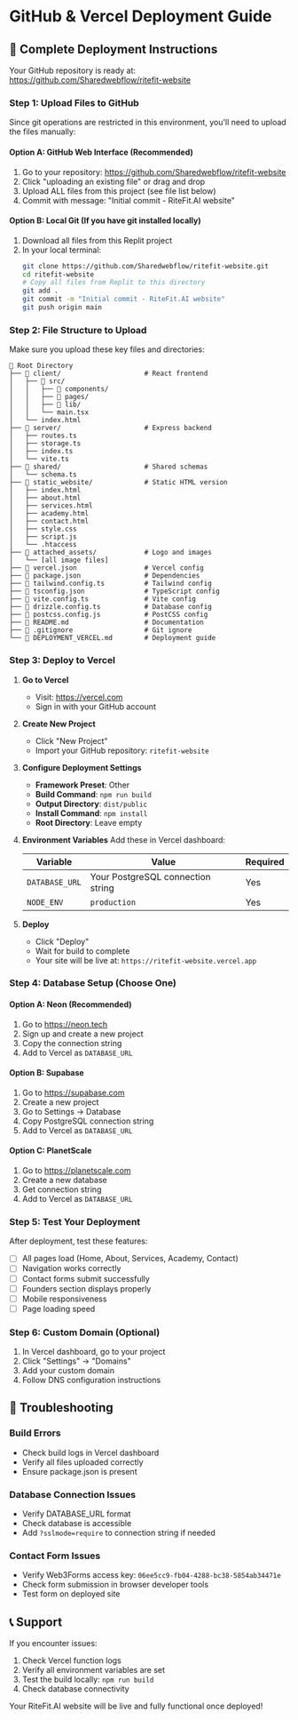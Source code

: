 # GitHub & Vercel Deployment Guide

## 🚀 Complete Deployment Instructions

Your GitHub repository is ready at: https://github.com/Sharedwebflow/ritefit-website

### Step 1: Upload Files to GitHub

Since git operations are restricted in this environment, you'll need to upload the files manually:

#### Option A: GitHub Web Interface (Recommended)
1. Go to your repository: https://github.com/Sharedwebflow/ritefit-website
2. Click "uploading an existing file" or drag and drop
3. Upload ALL files from this project (see file list below)
4. Commit with message: "Initial commit - RiteFit.AI website"

#### Option B: Local Git (If you have git installed locally)
1. Download all files from this Replit project
2. In your local terminal:
   ```bash
   git clone https://github.com/Sharedwebflow/ritefit-website.git
   cd ritefit-website
   # Copy all files from Replit to this directory
   git add .
   git commit -m "Initial commit - RiteFit.AI website"
   git push origin main
   ```

### Step 2: File Structure to Upload

Make sure you upload these key files and directories:

```
📁 Root Directory
├── 📁 client/                     # React frontend
│   ├── 📁 src/
│   │   ├── 📁 components/
│   │   ├── 📁 pages/
│   │   ├── 📁 lib/
│   │   └── main.tsx
│   └── index.html
├── 📁 server/                     # Express backend
│   ├── routes.ts
│   ├── storage.ts
│   ├── index.ts
│   └── vite.ts
├── 📁 shared/                     # Shared schemas
│   └── schema.ts
├── 📁 static_website/             # Static HTML version
│   ├── index.html
│   ├── about.html
│   ├── services.html
│   ├── academy.html
│   ├── contact.html
│   ├── style.css
│   ├── script.js
│   └── .htaccess
├── 📁 attached_assets/            # Logo and images
│   └── [all image files]
├── 📄 vercel.json                 # Vercel config
├── 📄 package.json                # Dependencies
├── 📄 tailwind.config.ts          # Tailwind config
├── 📄 tsconfig.json               # TypeScript config
├── 📄 vite.config.ts              # Vite config
├── 📄 drizzle.config.ts           # Database config
├── 📄 postcss.config.js           # PostCSS config
├── 📄 README.md                   # Documentation
├── 📄 .gitignore                  # Git ignore
└── 📄 DEPLOYMENT_VERCEL.md        # Deployment guide
```

### Step 3: Deploy to Vercel

1. **Go to Vercel**
   - Visit: https://vercel.com
   - Sign in with your GitHub account

2. **Create New Project**
   - Click "New Project"
   - Import your GitHub repository: `ritefit-website`

3. **Configure Deployment Settings**
   - **Framework Preset**: Other
   - **Build Command**: `npm run build`
   - **Output Directory**: `dist/public`
   - **Install Command**: `npm install`
   - **Root Directory**: Leave empty

4. **Environment Variables**
   Add these in Vercel dashboard:
   
   | Variable | Value | Required |
   |----------|-------|----------|
   | `DATABASE_URL` | Your PostgreSQL connection string | Yes |
   | `NODE_ENV` | `production` | Yes |

5. **Deploy**
   - Click "Deploy"
   - Wait for build to complete
   - Your site will be live at: `https://ritefit-website.vercel.app`

### Step 4: Database Setup (Choose One)

#### Option A: Neon (Recommended)
1. Go to https://neon.tech
2. Sign up and create a new project
3. Copy the connection string
4. Add to Vercel as `DATABASE_URL`

#### Option B: Supabase
1. Go to https://supabase.com
2. Create a new project
3. Go to Settings → Database
4. Copy PostgreSQL connection string
5. Add to Vercel as `DATABASE_URL`

#### Option C: PlanetScale
1. Go to https://planetscale.com
2. Create a new database
3. Get connection string
4. Add to Vercel as `DATABASE_URL`

### Step 5: Test Your Deployment

After deployment, test these features:
- [ ] All pages load (Home, About, Services, Academy, Contact)
- [ ] Navigation works correctly
- [ ] Contact forms submit successfully
- [ ] Founders section displays properly
- [ ] Mobile responsiveness
- [ ] Page loading speed

### Step 6: Custom Domain (Optional)

1. In Vercel dashboard, go to your project
2. Click "Settings" → "Domains"
3. Add your custom domain
4. Follow DNS configuration instructions

## 🚨 Troubleshooting

### Build Errors
- Check build logs in Vercel dashboard
- Verify all files uploaded correctly
- Ensure package.json is present

### Database Connection Issues
- Verify DATABASE_URL format
- Check database is accessible
- Add `?sslmode=require` to connection string if needed

### Contact Form Issues
- Verify Web3Forms access key: `06ee5cc9-fb04-4288-bc38-5854ab34471e`
- Check form submission in browser developer tools
- Test form on deployed site

## 📞 Support

If you encounter issues:
1. Check Vercel function logs
2. Verify all environment variables are set
3. Test the build locally: `npm run build`
4. Check database connectivity

Your RiteFit.AI website will be live and fully functional once deployed!
